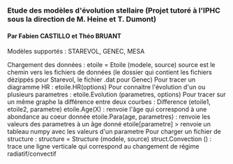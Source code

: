### Etude des modèles d'évolution stellaire (Projet tutoré à l'IPHC sous la direction de M. Heine et T. Dumont)
#### Par Fabien CASTILLO et Théo BRUANT

Modèles supportés : STAREVOL, GENEC, MESA

Chargement des données : etoile = Etoile (modele, source)
source est le chemin vers les fichiers de données (le dossier qui contient les fichiers dézippés pour Starevol, le fichier .dat pour Genec)
Pour tracer un diagramme HR : etoile.HR(options)
Pour connaitre l'évolution d'un ou plusieurs parametres : etoile.Evolution (parametres, options)
Pour tracer sur un même graphe la différence entre deux courbes : Difference (etoile1, etoile2, parametre)
etoile.Age(X) : renvoie l'âge qui correspond à une abondance au coeur donnée
etoile.Para(age, parametres) : renvoie les valeurs des parametres à un âge donné
etoile[parametre] > renvoie un tableau numpy avec les valeurs d'un parametre
Pour charger un fichier de structure : structure = Structure (modele, source)
struct.Convection () : trace une ligne verticale qui correspond au changement de régime radiatif/convectif
